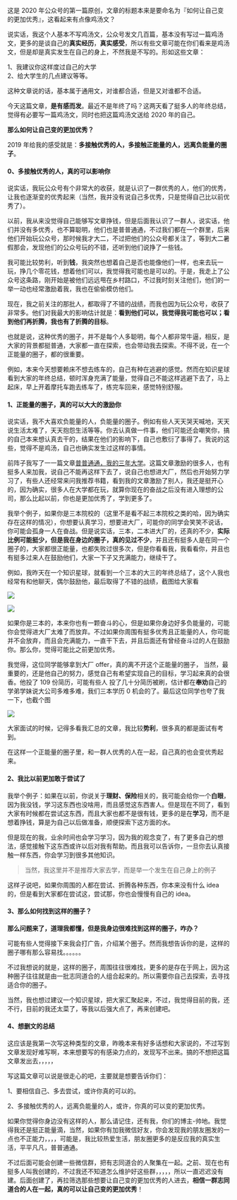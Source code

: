 这是 2020 年公众号的第一篇原创，文章的标题本来是要命名为『如何让自己变的更加优秀』，这看起来有点像鸡汤文？

说实话，我这个人基本不写鸡汤文，公众号发文几百篇，基本没有写过一篇鸡汤文，更多的是谈自己的**真实经历**，**真实感受**，所以有些文章可能在你们看来是鸡汤文，但是却是真实发生在自己的身上，不然我是不写的。形如这些文章：

1、我建议你这样度过自己的大学   
2、给大学生的几点建议等等。

这种文章说的话，基本属于通用文，对谁都合适，但是又对谁都不合适。

今天这篇文章，**是有感而发**。最近不是年终了吗？这两天看了挺多人的年终总结，觉得有必要写一篇鸡汤文，同时也把这篇鸡汤文送给 2020 年的自己。

**那么如何让自己变的更加优秀？**

2019 年给我的感受就是：**多接触优秀的人，多接触正能量的人，远离负能量的圈子**。

#### 0、多接触优秀的人，真的可以影响你

说实话，我玩公众号有个非常大的收获，就是认识了一群优秀的人，他们的优秀，让我也逐渐变的优秀起来（当然，我并没有说自己多优秀，只是觉得自己比以前优秀了）。

以前，我从来没觉得自己能够写文章挣钱，但是后面我认识了一群人，说实话，他们并没有多优秀，也不算聪明，他们也是普普通通，不过我们都在一个群里，后来他们开始玩公众号，那时候我才大二，不过把他们的公众号都关注了，等到大二暑假那会，发现他们的公众号玩的不错，还听到他们说挣了一些钱。

我可能比较势利，听到**钱**，我突然也想着自己是否也能像他们一样，也来去玩一玩，挣几个零花钱，想着他们可以，我觉得我可能也是可以的。于是，我走上了公众号这条路，刚开始是被他们远远甩在乡村路口，不过我时刻关注他们，他们的一举一动也经常激励着我，我也在偷偷模仿他们。

现在，我之前关注的那批人，都取得了不错的战绩，而我也因为玩公众号，收获了非常多。他们对我最大的影响估计就是：**看到他们可以，我觉得我可能也可以；看到他们再折腾，我也有了折腾的目标**。

也就是说，这种优秀的圈子，并不是每个人多聪明，每个人都非常牛逼，相反，是大家的背景都挺普通，大家都一直在探索，也会带动我去探索。不得不说，在一个正能量的圈子，都的很重要。

例如，本来今天想要赖床不想去练车的，自己有种在逃避的感觉。然而在知识星球看到大家的年终总结，顿时浑身充满了能量，觉得自己不能这样逃避下去了，马上起床，早上开着摩托车跑去练车了，练完车回来，感觉特别舒服。

#### 1、正能量的圈子，真的可以大大的激励你

说实话，我不大喜欢负能量的人，负能量的圈子。例如有些人天天哭天喊地，天天说生活太难了，天天抱怨生活等等。你去认真做一件事，他们可能还会嘲笑你，搞的自己本来想认真去干的，结果在他们的影响下，自己也敷衍了事得了。我说的这些，觉得不是鸡汤，自己也确实发生过这样的事情。

前阵子我写了一一篇文章[普普通通，我的三年大学]()。这篇文章激励的很多人，也有挺多人来加我，说自己不能再这样下去了，说自己也想进大厂，然后也开始努力学习了，有些人还经常来问我推荐书籍，看到我的文章激励了别人，我还是挺开心的，因为确实，很多人在大学都在玩，就算你现在的奋战之后没有进入理想的公司，那么比起以前，你也是更加优秀了，学到更多了。

我举个例子，如果你是三本院校的（这里不是看不起三本院校之类的哈，因为确实存在这样的情况），你想要认真学习，想要进大厂，可能你的同学会笑笑不说话，你可能会孤身一人在奋战。但是说实话，三本，二本进大厂的，还真的不少，**实际比例可能挺少，但是我在身边的圈子，真的见过不少**，并且还有挺多人是在同一个圈子的，大家都很正能量，也都失败过很多次，但是你看看我，我看看你，并且也有挺多过来人在鼓励他们，大家一下子又充满能力，继续干了。

例如，我昨天在一个知识星球，就看到一个三本的大三的年终总结了，这个人我也经常有和他聊天，偶尔鼓励他，最后取得了不错的战绩，截图给大家看  

![](https://user-gold-cdn.xitu.io/2020/1/2/16f65050e36b169f?w=592&h=448&f=png&s=146198)

![](https://user-gold-cdn.xitu.io/2020/1/2/16f6505de4c2b5be?w=606&h=176&f=png&s=74224)

如果你是三本的，本来你也有一颗奋斗的心，但是如果你身边好多负能量的，可能你会觉得进大厂太难了而放弃。不过如果你周围有挺多优秀且正能量的人，你可能并不会放弃，而且会充满能力，一直干下去，并且后面还有曾经奋斗过的人在鼓励你。那么你，觉得可能比之前更加优秀。

我觉得，这位同学能够拿到大厂 offer，真的离不开这个正能量的圈子， 当然，最重要的，还是他自己的努力，感觉自己有希望实现自己的目标，学习起来真的会很香。他投了 109 份简历，可能有些人 投了几十分简历被刷，估计都在**奉劝**自己的学弟学妹说大公司多难多难，我们三本学历 0 机会的了。最后这位同学也夸了我一下，也截个图

![](https://user-gold-cdn.xitu.io/2020/1/2/16f650d8d0eddf1a?w=626&h=214&f=png&s=81379)

大家面试的时候，记得多看我汇总的文章，我比较**势利**，很多真的都是面试有考到。

在这样一个正能量的圈子里，和一群人优秀的人在一起，自己真的也会变优秀起来。

#### 2、我比以前更加敢于尝试了

我举个例子：如果在以前，你说关于**理财、保险**相关的，我可能会给你一个**白眼**，因为我没钱，学习这东西也没啥用，而且感觉这东西害人。但是现在不同了，看到大家有时候都在尝试这东西，而且大家也都不是很有钱，更多的是在**学习**，而不是想着挣钱，算是为自己以后做准备，顺便探索下这方面的水。

但是现在的我，业余时间也会学习学习，因为我的观念变了，有了更多自己的想法，感觉接触下这东西或许以后对我有帮助。而且我可以告诉你，一旦你去认真接触一样东西，你会学习到很多其他知识。

> 当然，我这里并不是推荐大家去学，而是举一个发生在自己身上的例子

这样子说吧，如果你周围的人都在尝试、折腾各种东西，你本来没有什么 idea 的，但是看到大家都在尝试这，尝试那，你也会慢慢有自己的 idea。

#### 3、那么如何找到这样的圈子？

**那么问题来了，道理我都懂，但是我身边很难找到这样的圈子，咋办？**

可能有些人觉得接下来我会打广告，介绍某个圈子。然而我想告诉你的是，这样的圈子哪有那么容易找。。。。。。

不过我想说的就是，这样的圈子，周围往往很难找，更多的是存在于网上，因为这种圈子往往就是由一批志同道合的人组合起来的。所以需要你自己去探索，去寻找适合你的圈子。

当然，我也想过建议一个知识星球，把大家汇聚起来，不过，我觉得目前的我，还不行，目前的我还太菜了，等我以后强大点了，再来创建吧。

#### 4、想删文的总结

这应该是我第一次写这种类型的文章，昨晚本来有好多话想和大家说的，不过写到文章发现好难写啊，本来想要写的有感染力点的，发现写不出来。搞的不想把这篇文章发出去，，，，，

写这篇文章可以说是很走心的吧，主要就是想要告诉你们：

1、要相信自己、多去尝试，或许你真的可以的。

2、多接触优秀的人，远离负能量的人，或许，你真的可以变的更加优秀。

如果你觉得你身边没有这样的人，那么请记住，还有我，你们的博主-帅地。我觉得我还是挺正能量滴，当然，如果你有加我微信好友，你会发现我的朋友圈发的一点也不正能力，，，，可能是，我比较热爱生活，朋友圈更多的是反应我的真实生活，平平凡凡，普普通通。

不过后面可能会创建一些微信群，把有志同道合的人聚集在一起。之前、现在也有挺多人叫我创建的，不过我还不知道怎么维护好这些群，，，，，所以一直迟迟没有建。后面创建了，再拉筛选那些想要让自己变的更加优秀的人进去，**相信一群志同道合的人在一起，真的可以让自己变的更加优秀**！